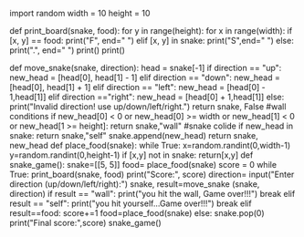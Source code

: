 import random
width = 10
height = 10

def print_board(snake, food):
    for y in range(height):
        for x in range(width):
            if [x, y] == food:
                print("F", end=" ")
            elif [x, y] in snake:
                print("S",end=" ")
            else:
                print(".", end=" ")
        print()
    print()

def move_snake(snake, direction):
    head = snake[-1]
    if direction == "up":
        new_head = [head[0], head[1] - 1]
    elif direction == "down":
        new_head = [head[0], head[1] + 1]
    elif direction == "left":
        new_head = [head[0] - 1,head[1]]
    elif direction =="right":
        new_head = [head[0] + 1,head[1]]
    else:
        print("Invalid direction! use up/down/left/right.")
        return snake, False
#wall  conditions
    if new_head[0] < 0 or new_head[0] >= width or new_head[1] < 0 or new_head[1 >= height]:
        return snake,"wall"
#snake colide
    if new_head in snake:
        return snake,"self"
    snake.append(new_head)
    return snake, new_head
def place_food(snake):
    while True:
        x=random.randint(0,width-1)
        y=random.randint(0,height-1)
        if [x,y] not in snake:
            return[x,y]
def snake_game():
    snake=[[5, 5]]
    food= place_food(snake)
    score = 0
    while True:
        print_board(snake, food)
        print("Score:", score)
        direction= input("Enter direction (up/down/left/right):")
        snake, result=move_snake (snake, direction)
        if result == "wall":
            print("you hit the wall, Game over!!!")
            break
        elif result == "self":
            print("you hit yourself...Game over!!!")
            break
        elif result==food:
            score+=1
            food=place_food(snake)
        else:
            snake.pop(0)
    print("Final score:",score)
snake_game()
